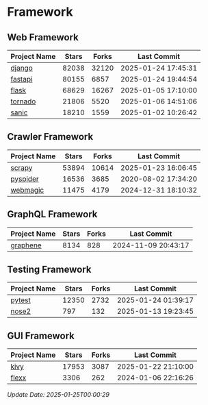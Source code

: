 # Framework

## Web Framework
| Project Name | Stars | Forks | Last Commit |
| ------------ | ----- | ----- | ----------- |
| [django](https://github.com/django/django) | 82038 | 32120 | 2025-01-24 17:45:31 |
| [fastapi](https://github.com/fastapi/fastapi) | 80155 | 6857 | 2025-01-24 19:44:54 |
| [flask](https://github.com/pallets/flask) | 68629 | 16267 | 2025-01-05 17:10:00 |
| [tornado](https://github.com/tornadoweb/tornado) | 21806 | 5520 | 2025-01-06 14:51:06 |
| [sanic](https://github.com/sanic-org/sanic) | 18210 | 1559 | 2025-01-02 10:26:42 |

## Crawler Framework
| Project Name | Stars | Forks | Last Commit |
| ------------ | ----- | ----- | ----------- |
| [scrapy](https://github.com/scrapy/scrapy) | 53894 | 10614 | 2025-01-23 16:06:45 |
| [pyspider](https://github.com/binux/pyspider) | 16536 | 3685 | 2020-08-02 17:34:20 |
| [webmagic](https://github.com/code4craft/webmagic) | 11475 | 4179 | 2024-12-31 18:10:32 |

## GraphQL Framework
| Project Name | Stars | Forks | Last Commit |
| ------------ | ----- | ----- | ----------- |
| [graphene](https://github.com/graphql-python/graphene) | 8134 | 828 | 2024-11-09 20:43:17 |

## Testing Framework
| Project Name | Stars | Forks | Last Commit |
| ------------ | ----- | ----- | ----------- |
| [pytest](https://github.com/pytest-dev/pytest) | 12350 | 2732 | 2025-01-24 01:39:17 |
| [nose2](https://github.com/nose-devs/nose2) | 797 | 132 | 2025-01-13 19:23:45 |

## GUI Framework
| Project Name | Stars | Forks | Last Commit |
| ------------ | ----- | ----- | ----------- |
| [kivy](https://github.com/kivy/kivy) | 17953 | 3087 | 2025-01-22 21:10:00 |
| [flexx](https://github.com/flexxui/flexx) | 3306 | 262 | 2024-01-06 22:16:26 |

*Update Date: 2025-01-25T00:00:29*